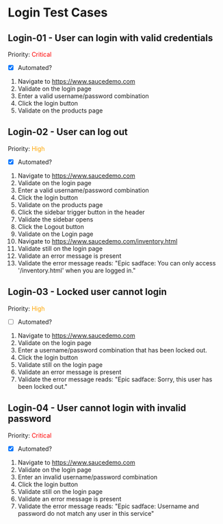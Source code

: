 # Login Test Cases

## Login-01 - User can login with valid credentials

Priority: <span style="color:red">Critical</span>

- [x] Automated?

1. Navigate to https://www.saucedemo.com
2. Validate on the login page
3. Enter a valid username/password combination
4. Click the login button
5. Validate on the products page

## Login-02 - User can log out

Priority: <span style="color:orange">High</span>

- [x] Automated?

1. Navigate to https://www.saucedemo.com
2. Validate on the login page
3. Enter a valid username/password combination
4. Click the login button
5. Validate on the products page
6. Click the sidebar trigger button in the header
7. Validate the sidebar opens
8. Click the Logout button
9. Validate on the Login page
10. Navigate to https://www.saucedemo.com/inventory.html
11. Validate still on the login page
12. Validate an error message is present
13. Validate the error message reads: "Epic sadface: You can only access '/inventory.html' when you are logged in."

## Login-03 - Locked user cannot login

Priority: <span style="color:orange">High</span>

- [ ] Automated?

1. Navigate to https://www.saucedemo.com
2. Validate on the login page
3. Enter a username/password combination that has been locked out.
4. Click the login button
5. Validate still on the login page
6. Validate an error message is present
7. Validate the error message reads: "Epic sadface: Sorry, this user has been locked out."

## Login-04 - User cannot login with invalid password

Priority: <span style="color:red">Critical</span>

- [x] Automated?

1. Navigate to https://www.saucedemo.com
2. Validate on the login page
3. Enter an invalid username/password combination
4. Click the login button
5. Validate still on the login page
6. Validate an error message is present
7. Validate the error message reads: "Epic sadface: Username and password do not match any user in this service"

